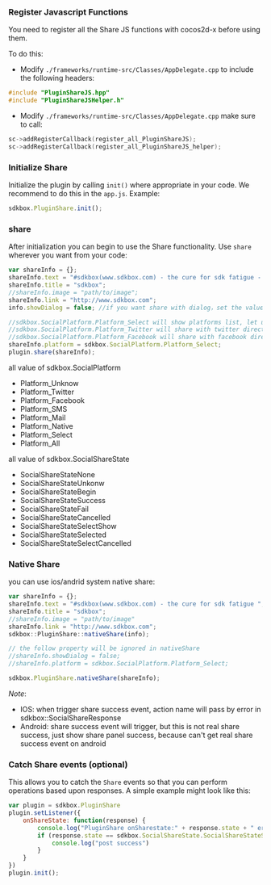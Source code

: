 ### Register Javascript Functions
You need to register all the Share JS functions with cocos2d-x before using them.

To do this:
* Modify `./frameworks/runtime-src/Classes/AppDelegate.cpp` to include the following headers:
```cpp
#include "PluginShareJS.hpp"
#include "PluginShareJSHelper.h"
```

* Modify `./frameworks/runtime-src/Classes/AppDelegate.cpp` make sure to call:
```cpp
sc->addRegisterCallback(register_all_PluginShareJS);
sc->addRegisterCallback(register_all_PluginShareJS_helper);
```

### Initialize Share
Initialize the plugin by calling `init()` where appropriate in your code. We
recommend to do this in the `app.js`. Example:
```javascript
sdkbox.PluginShare.init();
```

### share
After initialization you can begin to use the Share functionality. Use `share` wherever you want from your code:
```javascript
var shareInfo = {};
shareInfo.text = "#sdkbox(www.sdkbox.com) - the cure for sdk fatigue - from js - ";
shareInfo.title = "sdkbox";
//shareInfo.image = "path/to/image";
shareInfo.link = "http://www.sdkbox.com";
info.showDialog = false; //if you want share with dialog，set the value true

//sdkbox.SocialPlatform.Platform_Select will show platforms list, let user select which platform want to share
//sdkbox.SocialPlatform.Platform_Twitter will share with twitter directly
//sdkbox.SocialPlatform.Platform_Facebook will share with facebook directly
shareInfo.platform = sdkbox.SocialPlatform.Platform_Select;
plugin.share(shareInfo);
```

all value of sdkbox.SocialPlatform

- Platform_Unknow
- Platform_Twitter
- Platform_Facebook
- Platform_SMS
- Platform_Mail
- Platform_Native
- Platform_Select
- Platform_All


all value of sdkbox.SocialShareState

- SocialShareStateNone
- SocialShareStateUnkonw
- SocialShareStateBegin
- SocialShareStateSuccess
- SocialShareStateFail
- SocialShareStateCancelled
- SocialShareStateSelectShow
- SocialShareStateSelected
- SocialShareStateSelectCancelled

### Native Share

you can use ios/andrid system native share:
```js
var shareInfo = {};
shareInfo.text = "#sdkbox(www.sdkbox.com) - the cure for sdk fatigue ";
shareInfo.title = "sdkbox";
//shareInfo.image = "path/to/image"
shareInfo.link = "http://www.sdkbox.com";
sdkbox::PluginShare::nativeShare(info);

// the follow property will be ignored in nativeShare
//shareInfo.showDialog = false;
//shareInfo.platform = sdkbox.SocialPlatform.Platform_Select;

sdkbox.PluginShare.nativeShare(shareInfo);
```

*Note*:

* IOS: when trigger share success event, action name will pass by error in sdkbox::SocialShareResponse
* Android: share success event will trigger, but this is not real share success, just show share panel success, because can't get real share success event on android

### Catch Share events (optional)
This allows you to catch the `Share` events so that you can perform operations based upon responses. A simple example might look like this:
```javascript
var plugin = sdkbox.PluginShare
plugin.setListener({
    onShareState: function(response) {
        console.log("PluginShare onSharestate:" + response.state + " error:" + response.error)
        if (response.state == sdkbox.SocialShareState.SocialShareStateSuccess) {
            console.log("post success")
        }
    }
})
plugin.init();
```
